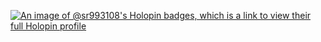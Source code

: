 [![An image of @sr993108's Holopin badges, which is a link to view their full Holopin profile](https://holopin.me/sr993108)](https://holopin.io/@sr993108)

